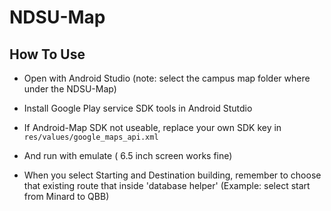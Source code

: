 # NDSU-Map
## How To Use
* Open with Android Studio (note: select the campus map folder where under the NDSU-Map)

* Install Google Play service SDK tools in Android Stutdio

* If Android-Map SDK not useable, replace your own SDK key in `res/values/google_maps_api.xml`

* And run with emulate ( 6.5 inch screen works fine)

* When you select Starting and Destination building, remember to choose that existing route that inside 'database helper' (Example: select start from Minard to QBB)
